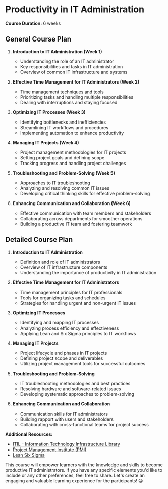 # Productivity in IT Administration

**Course Duration:** 6 weeks

## General Course Plan

1. **Introduction to IT Administration (Week 1)**
   - Understanding the role of an IT administrator
   - Key responsibilities and tasks in IT administration
   - Overview of common IT infrastructure and systems

2. **Effective Time Management for IT Administrators (Week 2)**
   - Time management techniques and tools
   - Prioritizing tasks and handling multiple responsibilities
   - Dealing with interruptions and staying focused

3. **Optimizing IT Processes (Week 3)**
   - Identifying bottlenecks and inefficiencies
   - Streamlining IT workflows and procedures
   - Implementing automation to enhance productivity

4. **Managing IT Projects (Week 4)**
   - Project management methodologies for IT projects
   - Setting project goals and defining scope
   - Tracking progress and handling project challenges

5. **Troubleshooting and Problem-Solving (Week 5)**
   - Approaches to IT troubleshooting
   - Analyzing and resolving common IT issues
   - Developing critical thinking skills for effective problem-solving

6. **Enhancing Communication and Collaboration (Week 6)**
   - Effective communication with team members and stakeholders
   - Collaborating across departments for smoother operations
   - Building a productive IT team and fostering teamwork

## Detailed Course Plan

1. **Introduction to IT Administration**
   - Definition and role of IT administrators
   - Overview of IT infrastructure components
   - Understanding the importance of productivity in IT administration

2. **Effective Time Management for IT Administrators**
   - Time management principles for IT professionals
   - Tools for organizing tasks and schedules
   - Strategies for handling urgent and non-urgent IT issues

3. **Optimizing IT Processes**
   - Identifying and mapping IT processes
   - Analyzing process efficiency and effectiveness
   - Applying Lean and Six Sigma principles to IT workflows

4. **Managing IT Projects**
   - Project lifecycle and phases in IT projects
   - Defining project scope and deliverables
   - Utilizing project management tools for successful outcomes

5. **Troubleshooting and Problem-Solving**
   - IT troubleshooting methodologies and best practices
   - Resolving hardware and software-related issues
   - Developing systematic approaches to problem-solving

6. **Enhancing Communication and Collaboration**
   - Communication skills for IT administrators
   - Building rapport with users and stakeholders
   - Collaborating with cross-functional teams for project success

**Additional Resources:**

- [ITIL - Information Technology Infrastructure Library](https://www.axelos.com/best-practice-solutions/itil)
- [Project Management Institute (PMI)](https://www.pmi.org/)
- [Lean Six Sigma](https://www.leansixsigma.com/)

This course will empower learners with the knowledge and skills to become productive IT administrators. If you have any specific elements you'd like to include or any other preferences, feel free to share. Let's create an engaging and valuable learning experience for the participants! 😀
